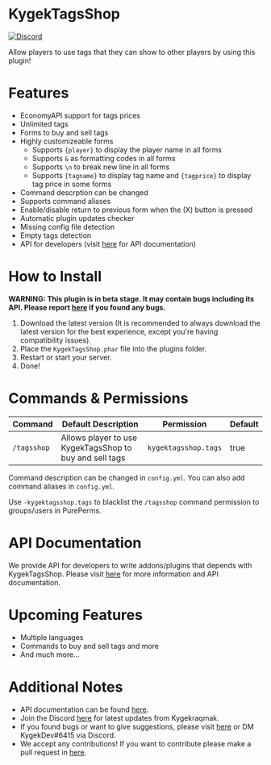 # KygekTagsShop

[![Discord](https://img.shields.io/discord/735439472992321587.svg?label=&logo=discord&logoColor=ffffff&color=7389D8&labelColor=6A7EC2)](https://discord.gg/CXtqUZv)

Allow players to use tags that they can show to other players by using this plugin! 

# Features

- EconomyAPI support for tags prices
- Unlimited tags
- Forms to buy and sell tags
- Highly customizeable forms
    - Supports `{player}` to display the player name in all forms
    - Supports `&` as formatting codes in all forms
    - Supports `\n` to break new line in all forms
    - Supports `{tagname}` to display tag name and `{tagprice}` to display tag price in some forms
- Command descrption can be changed
- Supports command aliases
- Enable/disable return to previous form when the (X) button is pressed
- Automatic plugin updates checker
- Missing config file detection
- Empty tags detection
- API for developers (visit [here](https://github.com/Kygekraqmak/KygekTagsShop/wiki) for API documentation)

# How to Install

**WARNING: This plugin is in beta stage. It may contain bugs including its API.
Please report [here](https://github.com/Kygekraqmak/KygekTagsShop/issues) if you found any bugs.**

1. Download the latest version (It is recommended to always download the latest version for the best experience, except you're having compatibility issues).
2. Place the `KygekTagsShop.phar` file into the plugins folder.
3. Restart or start your server.
4. Done!

# Commands & Permissions

| Command | Default Description | Permission | Default |
| --- | --- | --- | --- |
| `/tagsshop` | Allows player to use KygekTagsShop to buy and sell tags | `kygektagsshop.tags` | true |

Command description can be changed in `config.yml`. You can also add command aliases in `config.yml`.

Use `-kygektagsshop.tags` to blacklist the `/tagsshop` command permission to groups/users in PurePerms.

# API Documentation

We provide API for developers to write addons/plugins that depends with KygekTagsShop.
Please visit [here](https://github.com/Kygekraqmak/KygekTagsShop/wiki) for more information and API documentation.

# Upcoming Features

- Multiple languages
- Commands to buy and sell tags and more
- And much more...

# Additional Notes

- API documentation can be found [here](https://github.com/Kygekraqmak/KygekTagsShop/wiki).
- Join the Discord [here](https://discord.gg/CXtqUZv) for latest updates from Kygekraqmak.
- If you found bugs or want to give suggestions, please visit [here](https://github.com/Kygekraqmak/KygekTagsShop/issues) or DM KygekDev#6415 via Discord.
- We accept any contributions! If you want to contribute please make a pull request in [here](https://github.com/Kygekraqmak/KygekTagsShop/pulls).